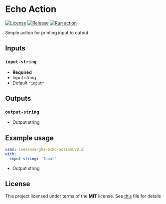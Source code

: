 # Echo Action

[![License](https://img.shields.io/badge/License-MIT-green)](./LICENSE)
[![Release](https://img.shields.io/github/v/release/imesense/gha-echo-action?include_prereleases&label=Release)](https://github.com/imesense/gha-echo-action/releases/tag/v0.2)
[![Run action](https://github.com/imesense/gha-echo-action/actions/workflows/run-action.yml/badge.svg)](https://github.com/imesense/gha-echo-action/actions/workflows/run-action.yml)

Simple action for printing input to output

## Inputs

### `input-string`

- __Required__
- Input string
- Default `"input"`

## Outputs

### `output-string`

- Output string

## Example usage

```yaml
uses: imesense/gha-echo-action@v0.2
with:
  input-string: 'Input'
```

- Output string

## License

This project licensed under terms of the __MIT__ license. See [this](./LICENSE) file for details
